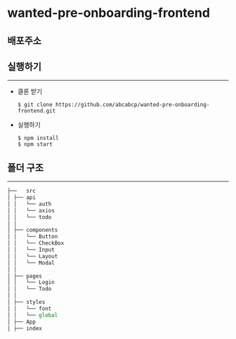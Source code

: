 # wanted-pre-onboarding-frontend
## 배포주소

## 실행하기
---
- 클론 받기
  ```
  $ git clone https://github.com/abcabcp/wanted-pre-onboarding-frontend.git
  ```
- 실행하기
  ```
  $ npm install
  $ npm start
  ```

## 폴더 구조
---
  ```jsx
  ├──	src	
  │	├── api
  │	│   └── auth
  │	│   └── axios
  │	│   └── todo
  │	│
  │	├── components
  │	│   └── Button
  │	│   └── CheckBox
  │	│   └── Input
  │	│   └── Layout
  │	│   └── Modal
  │	│ 
  │	├── pages
  │	│   └── Login
  │	│   └── Todo
  │	│
  │	├── styles
  │	│   └── font
  │	│   └── global
  │	├── App
  │	├── index
  ```